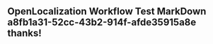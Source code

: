 <properties
ms.topic="hero-topic"
ms.test1="hero-topic"
ms.test2="test"/>

## OpenLocalization Workflow Test MarkDown a8fb1a31-52cc-43b2-914f-afde35915a8e thanks!
